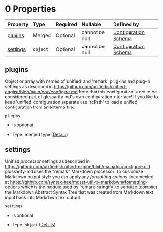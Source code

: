 # 0 Properties

| Property              | Type     | Required | Nullable       | Defined by                                                                                                                                                                                    |
| :-------------------- | :------- | :------- | :------------- | :-------------------------------------------------------------------------------------------------------------------------------------------------------------------------------------------- |
| [plugins](#plugins)   | Merged   | Optional | cannot be null | [Configuration Schema](schema-defs-unified-properties-plugins.md "https://raw.githubusercontent.com/about-code/glossarify-md/v5.0.0/conf/v5/schema.json#/$defs/unified/properties/plugins")   |
| [settings](#settings) | `object` | Optional | cannot be null | [Configuration Schema](schema-defs-unified-properties-settings.md "https://raw.githubusercontent.com/about-code/glossarify-md/v5.0.0/conf/v5/schema.json#/$defs/unified/properties/settings") |

## plugins

Object or array with names of 'unified' and 'remark' plug-ins and plug-in settings as described in <https://github.com/unifiedjs/unified-engine/blob/main/doc/configure.md>
Note that this configuration is not to be considered part of glossarify-md's own configuration interface!
If you like to keep 'unified' configuration separate use 'rcPath' to load a unified configuration from an external file.

`plugins`

*   is optional

*   Type: merged type ([Details](schema-defs-unified-properties-plugins.md))

## settings

Unified *processor* settings as described in <https://github.com/unifiedjs/unified-engine/blob/main/doc/configure.md> . glossarify-md uses the "remark" Markdown processor. To customize Markdown output style you can apply any *formatting options* documented at <https://github.com/syntax-tree/mdast-util-to-markdown#formatting-options> which is the module used by 'remark-stringify' to serialize (compile) the Markdown Abstract Syntax Tree that was created from Markdown text input back into Markdown text output.

`settings`

*   is optional

*   Type: `object` ([Details](schema-defs-unified-properties-settings.md))
